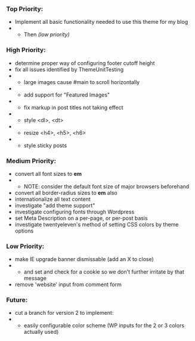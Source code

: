 ### Top Priority:
+ Implement all basic functionality needed to use this theme for my blog
+ + Then *(low priority)*

### High Priority:
+ determine proper way of configuring footer cutoff height
+ fix all issues identified by ThemeUnitTesting
+ + large images cause #main to scroll horizontally
+ + add support for "Featured Images"
+ + fix markup in post titles not taking effect
+ + style &lt;dl&gt;, &lt;dt&gt;
+ + resize &lt;h4&gt;, &lt;h5&gt;, &lt;h6&gt;
+ + style sticky posts

### Medium Priority:
+ convert all font sizes to **em**
+ + NOTE: consider the default font size of major browsers beforehand
+ convert all border-radius sizes to **em** also
+ internationalize all text content
+ investigate "add theme support"
+ investigate configuring fonts through Wordpress
+ set Meta Description on a per-page, or per-post basis
+ investigate twentyeleven's method of setting CSS colors by theme options

### Low Priority:
+ make IE upgrade banner dismissable (add an X to close)
+ + and set and check for a cookie so we don't further irritate by that message
+ remove 'website' input from comment form

### Future:
+ cut a branch for version 2 to implement:
+ + easily configurable color scheme (WP inputs for the 2 or 3 colors actually used)
